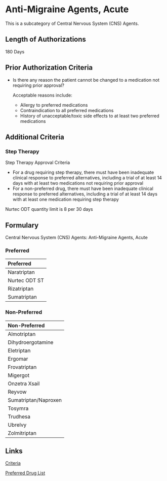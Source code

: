 # Anti-Migraine Agents, Acute

This is a subcategory of Central Nervous System (CNS) Agents.

## Length of Authorizations

180 Days

## Prior Authorization Criteria

- Is there any reason the patient cannot be changed to a medication not requiring prior approval?

  Acceptable reasons include:

  - Allergy to preferred medications
  - Contraindication to all preferred medications
  - History of unacceptable/toxic side effects to at least two preferred medications

## Additional Criteria

### Step Therapy

Step Therapy Approval Criteria

- For a drug requiring step therapy, there must have been inadequate clinical response to preferred alternatives, including a trial of at least 14 days with at least two medications not requiring prior approval
- For a non-preferred drug, there must have been inadequate clinical response to preferred alternatives, including a trial of at least 14 days with at least one medication requiring step therapy

Nurtec ODT quantity limit is 8 per 30 days

## Formulary

Central Nervous System (CNS) Agents: Anti-Migraine Agents, Acute

### Preferred

| Preferred     |
| :------------ |
| Naratriptan   |
| Nurtec ODT ST |
| Rizatriptan   |
| Sumatriptan   |

### Non-Preferred

| Non-Preferred        |
| :------------------- |
| Almotriptan          |
| Dihydroergotamine    |
| Eletriptan           |
| Ergomar              |
| Frovatriptan         |
| Migergot             |
| Onzetra Xsail        |
| Reyvow               |
| Sumatriptan/Naproxen |
| Tosymra              |
| Trudhesa             |
| Ubrelvy              |
| Zolmitriptan         |

## Links

[Criteria](https://pharmacy.medicaid.ohio.gov/sites/default/files/20221001_UPDL_Criteria_APPROVED.pdf#page=23)

[Preferred Drug List](https://pharmacy.medicaid.ohio.gov/sites/default/files/20221001_UPDL_APPROVED_.pdf#page=13)